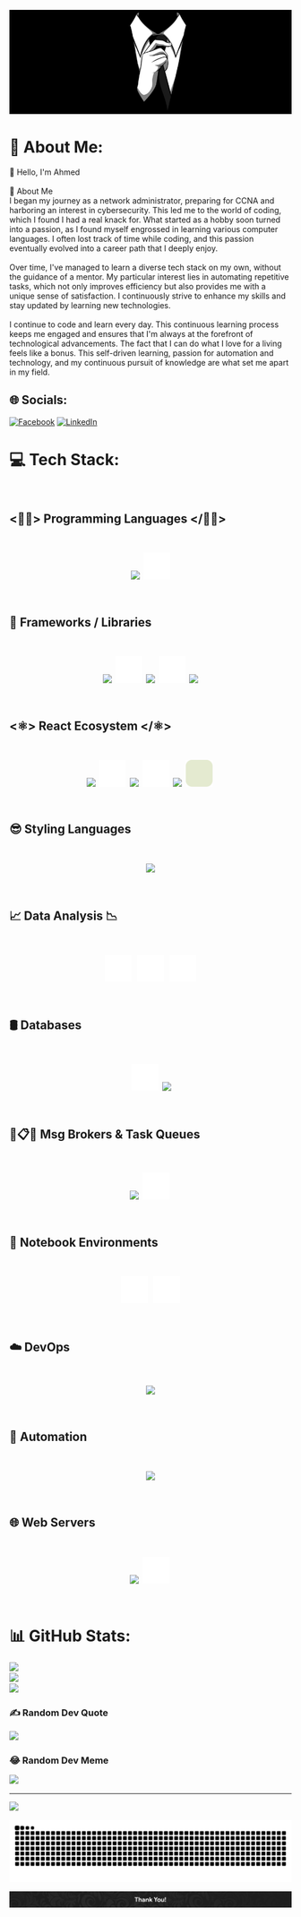 <p align="center"><img src="/assets/tie_banner.jpg"></p>

# 💫 About Me:

👋 Hello, I'm Ahmed<br><br>🚀 About Me<br>I began my journey as a network administrator, preparing for CCNA and harboring an interest in cybersecurity. This led me to the world of coding, which I found I had a real knack for. What started as a hobby soon turned into a passion, as I found myself engrossed in learning various computer languages. I often lost track of time while coding, and this passion eventually evolved into a career path that I deeply enjoy.<br><br>Over time, I've managed to learn a diverse tech stack on my own, without the guidance of a mentor. My particular interest lies in automating repetitive tasks, which not only improves efficiency but also provides me with a unique sense of satisfaction. I continuously strive to enhance my skills and stay updated by learning new technologies.<br><br>I continue to code and learn every day. This continuous learning process keeps me engaged and ensures that I'm always at the forefront of technological advancements. The fact that I can do what I love for a living feels like a bonus. This self-driven learning, passion for automation and technology, and my continuous pursuit of knowledge are what set me apart in my field.<br>

## 🌐 Socials:

[![Facebook](https://img.shields.io/badge/Facebook-%231877F2.svg?logo=Facebook&logoColor=white)](https://facebook.com/ahmed.qureshi1) [![LinkedIn](https://img.shields.io/badge/LinkedIn-%230077B5.svg?logo=linkedin&logoColor=white)](https://linkedin.com/in/ahmed--qureshi)

# 💻 Tech Stack:

<br>
<b>

## <👨‍💻> Programming Languages </👨‍💻>

<br>
<p align="center">
    <img src="https://skillicons.dev/icons?i=py,js,ts,dart,html" />
    &nbsp;<img src="/assets/sql.svg" alt="SVG LOGO" width="48" height="48" >
</p>

<br>

## 🧬 Frameworks / Libraries

<br>
<p align="center">
    <img src="https://skillicons.dev/icons?i=django" />
    &nbsp;<img  src="/assets/django_rest.svg" alt="Django Rest FrameWork" width="48" height="48">&nbsp;
    <img src="https://skillicons.dev/icons?i=react,svelte,flutter,next,nodejs,express,pug,webpack" />
    &nbsp;<img  src="/assets/websocket.svg" alt="Django Rest FrameWork" width="48" height="48">&nbsp;
    <img src="https://skillicons.dev/icons?i=graphql" />

</p>
<br>

## <⚛️> React Ecosystem </⚛️>

<br>
<p align="center">
    <img src="https://skillicons.dev/icons?i=next"/>
    &nbsp;<img  src="/assets/react_router.svg" alt="React Router" width="48" height="48">&nbsp;
    <img src="https://skillicons.dev/icons?i=redux" />
    &nbsp;<img  src="/assets/react_query.svg" alt="React Query" width="48" height="48">&nbsp;
    <img src="https://skillicons.dev/icons?i=styledcomponents" />
    &nbsp;<img  src="/assets/next_auth.svg" alt="Next Auth" width="48" height="48">&nbsp;
</p>
<br>

## 😎 Styling Languages

<br>
<p align="center">
  <a href="https://skillicons.dev">
    <img src="https://skillicons.dev/icons?i=sass,css,tailwind" />
  </a>
</p>
<br>

## 📈 Data Analysis 📉

<br>
<p align="center">
    &nbsp;<img  src="/assets/numpy.svg" alt="NumPy" width="48" height="48">&nbsp;
    &nbsp;<img  src="/assets/pandas.svg" alt="Pandas" width="48" height="48">&nbsp;
    &nbsp;<img  src="/assets/matplotlib.svg" alt="Matplotlib" width="48" height="48">&nbsp;
  </a>
</p>
<br>

## 🛢️ Databases

<br>
<p align="center">
    &nbsp;<img  src="/assets/oracle.svg" alt="Oracle Logo" width="48" height="48">&nbsp;
    <img src="https://skillicons.dev/icons?i=postgres,mongodb,firebase,redis" />
  </a>
</p>
<br>

## 👥📋⏰ Msg Brokers & Task Queues

<br>
<p align="center">
    <img src="https://skillicons.dev/icons?i=rabbitmq" />
    &nbsp;<img  src="/assets/celery.svg" alt="Celery Logo" width="48" height="48">&nbsp;
  </a>
</p>
<br>

## 📓 Notebook Environments

<br>
<p align="center">
    &nbsp;<img  src="/assets/jupyter.svg" alt="Jupyter Logo" width="48" height="48">&nbsp;
    &nbsp;<img  src="/assets/google_colab.svg" alt="Google Colab Logo" width="48" height="48">&nbsp;
  </a>
</p>
<br>

## ☁️ DevOps

<br>
<p align="center">
    <img src="https://skillicons.dev/icons?i=docker,kubernetes,git,github" />
  </a>
</p>
<br>

## 🤖 Automation

<br>
<p align="center">
    <img src="https://skillicons.dev/icons?i=selenium" />
  </a>
</p>
<br>

## 🌐 Web Servers

<br>
<p align="center">
    <img src="https://skillicons.dev/icons?i=nginx" />
    &nbsp;<img  src="/assets/apache.svg" alt="Apache Logo" width="48" height="48">&nbsp;
  </a>
</p>
<br>

# 📊 GitHub Stats:

![](https://github-readme-stats.vercel.app/api?username=ahmedther&theme=swift&hide_border=false&include_all_commits=false&count_private=false)<br/>
![](https://github-readme-streak-stats.herokuapp.com/?user=ahmedther&theme=swift&hide_border=false)<br/>
![](https://github-readme-stats.vercel.app/api/top-langs/?username=ahmedther&theme=swift&hide_border=false&include_all_commits=false&count_private=false&layout=compact)

### ✍️ Random Dev Quote

![](https://quotes-github-readme.vercel.app/api?type=horizontal&theme=dark)

### 😂 Random Dev Meme

<img src='https://randommeme-five.vercel.app/' style="height: 400px;"/>

---

[![](https://visitcount.itsvg.in/api?id=ahmedther&icon=0&color=12)](https://visitcount.itsvg.in)

<!-- Contribution Snake -->
<p align="center"><img src="./assets/github-user-contribution.svg"></p>
<!-- Proudly created with GPRM ( https://gprm.itsvg.in ) -->

<!-- Footer -->

<img src="./assets/Footer.jpg">
